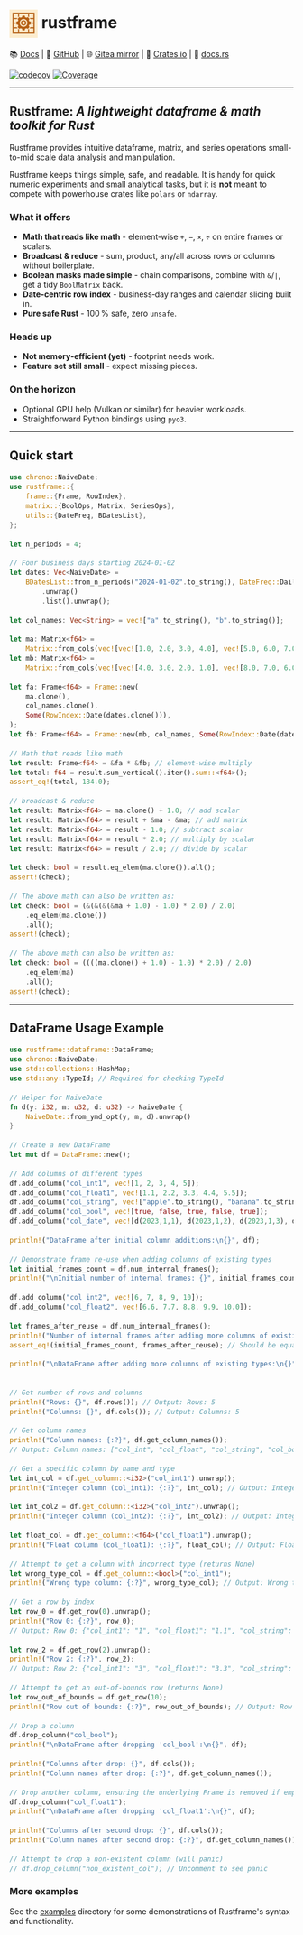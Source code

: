 # <img align="center" alt="Rustframe" src=".github/rustframe_logo.png" height="50" /> rustframe

<!-- though the centre tag doesn't work as it would noramlly, it achieves the desired effect -->

📚 [Docs](https://magnus167.github.io/rustframe/) | 🐙 [GitHub](https://github.com/Magnus167/rustframe) | 🌐 [Gitea mirror](https://gitea.nulltech.uk/Magnus167/rustframe) | 🦀 [Crates.io](https://crates.io/crates/rustframe) | 🔖 [docs.rs](https://docs.rs/rustframe/latest/rustframe/)

<!-- [![Last commit](https://img.shields.io/endpoint?url=https://magnus167.github.io/rustframe/rustframe/last-commit-date.json)](https://github.com/Magnus167/rustframe) -->

[![codecov](https://codecov.io/gh/Magnus167/rustframe/graph/badge.svg?token=J7ULJEFTVI)](https://codecov.io/gh/Magnus167/rustframe)
[![Coverage](https://img.shields.io/endpoint?url=https://magnus167.github.io/rustframe/docs/tarpaulin-badge.json)](https://magnus167.github.io/rustframe/docs/tarpaulin-report.html)

---

## Rustframe: _A lightweight dataframe & math toolkit for Rust_

Rustframe provides intuitive dataframe, matrix, and series operations small-to-mid scale data analysis and manipulation.

Rustframe keeps things simple, safe, and readable. It is handy for quick numeric experiments and small analytical tasks, but it is **not** meant to compete with powerhouse crates like `polars` or `ndarray`.

### What it offers

- **Math that reads like math** - element‑wise `+`, `−`, `×`, `÷` on entire frames or scalars.
- **Broadcast & reduce** - sum, product, any/all across rows or columns without boilerplate.
- **Boolean masks made simple** - chain comparisons, combine with `&`/`|`, get a tidy `BoolMatrix` back.
- **Date‑centric row index** - business‑day ranges and calendar slicing built in.
- **Pure safe Rust** - 100 % safe, zero `unsafe`.

### Heads up

- **Not memory‑efficient (yet)** - footprint needs work.
- **Feature set still small** - expect missing pieces.

### On the horizon

- Optional GPU help (Vulkan or similar) for heavier workloads.
- Straightforward Python bindings using `pyo3`.

---

## Quick start

```rust
use chrono::NaiveDate;
use rustframe::{
    frame::{Frame, RowIndex},
    matrix::{BoolOps, Matrix, SeriesOps},
    utils::{DateFreq, BDatesList},
};

let n_periods = 4;

// Four business days starting 2024‑01‑02
let dates: Vec<NaiveDate> =
    BDatesList::from_n_periods("2024-01-02".to_string(), DateFreq::Daily, n_periods)
        .unwrap()
        .list().unwrap();

let col_names: Vec<String> = vec!["a".to_string(), "b".to_string()];

let ma: Matrix<f64> =
    Matrix::from_cols(vec![vec![1.0, 2.0, 3.0, 4.0], vec![5.0, 6.0, 7.0, 8.0]]);
let mb: Matrix<f64> =
    Matrix::from_cols(vec![vec![4.0, 3.0, 2.0, 1.0], vec![8.0, 7.0, 6.0, 5.0]]);

let fa: Frame<f64> = Frame::new(
    ma.clone(),
    col_names.clone(),
    Some(RowIndex::Date(dates.clone())),
);
let fb: Frame<f64> = Frame::new(mb, col_names, Some(RowIndex::Date(dates)));

// Math that reads like math
let result: Frame<f64> = &fa * &fb; // element‑wise multiply
let total: f64 = result.sum_vertical().iter().sum::<f64>();
assert_eq!(total, 184.0);

// broadcast & reduce
let result: Matrix<f64> = ma.clone() + 1.0; // add scalar
let result: Matrix<f64> = result + &ma - &ma; // add matrix
let result: Matrix<f64> = result - 1.0; // subtract scalar
let result: Matrix<f64> = result * 2.0; // multiply by scalar
let result: Matrix<f64> = result / 2.0; // divide by scalar

let check: bool = result.eq_elem(ma.clone()).all();
assert!(check);

// The above math can also be written as:
let check: bool = (&(&(&(&ma + 1.0) - 1.0) * 2.0) / 2.0)
    .eq_elem(ma.clone())
    .all();
assert!(check);

// The above math can also be written as:
let check: bool = ((((ma.clone() + 1.0) - 1.0) * 2.0) / 2.0)
    .eq_elem(ma)
    .all();
assert!(check);


```
---

## DataFrame Usage Example

```rust
use rustframe::dataframe::DataFrame;
use chrono::NaiveDate;
use std::collections::HashMap;
use std::any::TypeId; // Required for checking TypeId

// Helper for NaiveDate
fn d(y: i32, m: u32, d: u32) -> NaiveDate {
    NaiveDate::from_ymd_opt(y, m, d).unwrap()
}

// Create a new DataFrame
let mut df = DataFrame::new();

// Add columns of different types
df.add_column("col_int1", vec![1, 2, 3, 4, 5]);
df.add_column("col_float1", vec![1.1, 2.2, 3.3, 4.4, 5.5]);
df.add_column("col_string", vec!["apple".to_string(), "banana".to_string(), "cherry".to_string(), "date".to_string(), "elderberry".to_string()]);
df.add_column("col_bool", vec![true, false, true, false, true]);
df.add_column("col_date", vec![d(2023,1,1), d(2023,1,2), d(2023,1,3), d(2023,1,4), d(2023,1,5)]);

println!("DataFrame after initial column additions:\n{}", df);

// Demonstrate frame re-use when adding columns of existing types
let initial_frames_count = df.num_internal_frames();
println!("\nInitial number of internal frames: {}", initial_frames_count);

df.add_column("col_int2", vec![6, 7, 8, 9, 10]);
df.add_column("col_float2", vec![6.6, 7.7, 8.8, 9.9, 10.0]);

let frames_after_reuse = df.num_internal_frames();
println!("Number of internal frames after adding more columns of existing types: {}", frames_after_reuse);
assert_eq!(initial_frames_count, frames_after_reuse); // Should be equal, demonstrating re-use

println!("\nDataFrame after adding more columns of existing types:\n{}", df);


// Get number of rows and columns
println!("Rows: {}", df.rows()); // Output: Rows: 5
println!("Columns: {}", df.cols()); // Output: Columns: 5

// Get column names
println!("Column names: {:?}", df.get_column_names());
// Output: Column names: ["col_int", "col_float", "col_string", "col_bool", "col_date"]

// Get a specific column by name and type
let int_col = df.get_column::<i32>("col_int1").unwrap();
println!("Integer column (col_int1): {:?}", int_col); // Output: Integer column: [1, 2, 3, 4, 5]

let int_col2 = df.get_column::<i32>("col_int2").unwrap();
println!("Integer column (col_int2): {:?}", int_col2); // Output: Integer column: [6, 7, 8, 9, 10]

let float_col = df.get_column::<f64>("col_float1").unwrap();
println!("Float column (col_float1): {:?}", float_col); // Output: Float column: [1.1, 2.2, 3.3, 4.4, 5.5]

// Attempt to get a column with incorrect type (returns None)
let wrong_type_col = df.get_column::<bool>("col_int1");
println!("Wrong type column: {:?}", wrong_type_col); // Output: Wrong type column: None

// Get a row by index
let row_0 = df.get_row(0).unwrap();
println!("Row 0: {:?}", row_0);
// Output: Row 0: {"col_int1": "1", "col_float1": "1.1", "col_string": "apple", "col_bool": "true", "col_date": "2023-01-01", "col_int2": "6", "col_float2": "6.6"}

let row_2 = df.get_row(2).unwrap();
println!("Row 2: {:?}", row_2);
// Output: Row 2: {"col_int1": "3", "col_float1": "3.3", "col_string": "cherry", "col_bool": "true", "col_date": "2023-01-03", "col_int2": "8", "col_float2": "8.8"}

// Attempt to get an out-of-bounds row (returns None)
let row_out_of_bounds = df.get_row(10);
println!("Row out of bounds: {:?}", row_out_of_bounds); // Output: Row out of bounds: None

// Drop a column
df.drop_column("col_bool");
println!("\nDataFrame after dropping 'col_bool':\n{}", df);

println!("Columns after drop: {}", df.cols());
println!("Column names after drop: {:?}", df.get_column_names());

// Drop another column, ensuring the underlying Frame is removed if empty
df.drop_column("col_float1");
println!("\nDataFrame after dropping 'col_float1':\n{}", df);

println!("Columns after second drop: {}", df.cols());
println!("Column names after second drop: {:?}", df.get_column_names());

// Attempt to drop a non-existent column (will panic)
// df.drop_column("non_existent_col"); // Uncomment to see panic
```

### More examples

See the [examples](./examples/) directory for some demonstrations of Rustframe's syntax and functionality.
